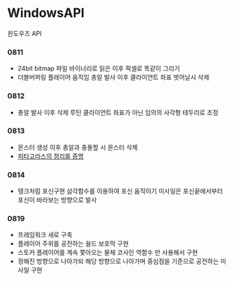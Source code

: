 # WindowsAPI
윈도우즈 API

### 0811
* 24bit bitmap 파일 바이너리로 읽은 이후 픽셀로 똑같이 그리기
* 더블버퍼링 플레이어 움직임 총알 발사 이후 클라이언트 좌표 벗어날시 삭제

### 0812
* 총알 발사 이후 삭제 루틴 클라이언트 좌표가 아닌 임의의 사각형 테두리로 조정

### 0813
* 몬스터 생성 이후 총알과 충돌할 시 몬스터 삭제
* [피타고라스의 정리를 증명](https://aeopp.github.io/2020-08-14-Pythagoras_theorem_proof/)

### 0814
* 탱크처럼 포신구현 삼각함수를 이용하여 포신 움직이기 미사일은 포신끝에서부터 포신이 바라보는 방향으로 발사

### 0819
* 프레임워크 새로 구축
* 플레이어 주위를 공전하는 쉴드 보호막 구현
* 스토커 플레이어를 계속 쫓아오는 물체 코사인 역함수 만 사용해서 구현
* 정해진 방향으로 나아가되 해당 방향으로 나아가며 중심점을 기준으로 공전하는 미사일 구현
